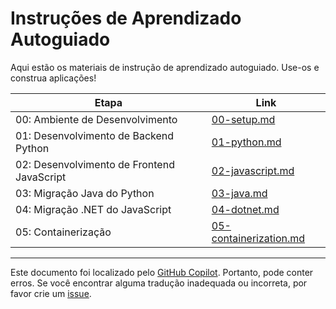 # Instruções de Aprendizado Autoguiado

Aqui estão os materiais de instrução de aprendizado autoguiado. Use-os e construa aplicações!

| Etapa                                    | Link                                               |
|------------------------------------------|----------------------------------------------------|
| 00: Ambiente de Desenvolvimento         | [00-setup.md](./00-setup.md)                       |
| 01: Desenvolvimento de Backend Python   | [01-python.md](./01-python.md)                     |
| 02: Desenvolvimento de Frontend JavaScript | [02-javascript.md](./02-javascript.md)             |
| 03: Migração Java do Python             | [03-java.md](./03-java.md)                         |
| 04: Migração .NET do JavaScript         | [04-dotnet.md](./04-dotnet.md)                     |
| 05: Containerização                     | [05-containerization.md](./05-containerization.md) |
---

Este documento foi localizado pelo [GitHub Copilot](https://docs.github.com/copilot/about-github-copilot/what-is-github-copilot). Portanto, pode conter erros. Se você encontrar alguma tradução inadequada ou incorreta, por favor crie um [issue](../../issues).
